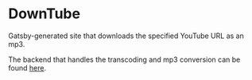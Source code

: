 # DownTube

Gatsby-generated site that downloads the specified YouTube URL as an mp3.

The backend that handles the transcoding and mp3 conversion can be found [here](https://github.com/rknruben56/downtube).
